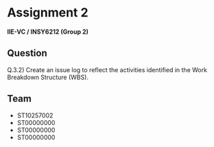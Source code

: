 # Assignment 2

**IIE-VC / INSY6212 (Group 2)**

## Question

Q.3.2) Create an issue log to reflect the activities identified in the Work Breakdown Structure (WBS).

## Team

- ST10257002
- ST00000000
- ST00000000
- ST00000000
